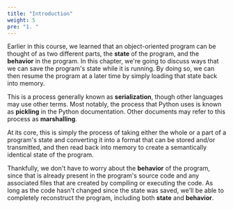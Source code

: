 ```yaml
---
title: "Introduction"
weight: 5
pre: "1. "
---
```

Earlier in this course, we learned that an object-oriented program can be thought of as two different parts, the **state** of the program, and the **behavior** in the program. In this chapter, we're going to discuss ways that we can save the program's state while it is running. By doing so, we can then resume the program at a later time by simply loading that state back into memory.

This is a process generally known as **serialization**, though other languages may use other terms. Most notably, the process that Python uses is known as **pickling** in the Python documentation. Other documents may refer to this process as **marshalling**. 

At its core, this is simply the process of taking either the whole or a part of a program's state and converting it into a format that can be stored and/or transmitted, and then read back into memory to create a semantically identical state of the program. 

Thankfully, we don't have to worry about the **behavior** of the program, since that is already present in the program's source code and any associated files that are created by compiling or executing the code. As long as the code hasn't changed since the state was saved, we'll be able to completely reconstruct the program, including both **state** and **behavior**.
